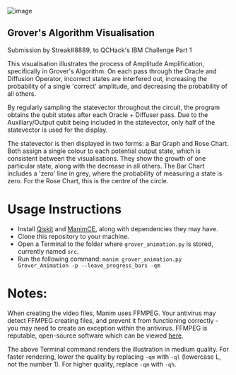 ![image](https://user-images.githubusercontent.com/74095821/114301808-36df4e00-9abe-11eb-97fa-d45462349477.png)

## Grover's Algorithm Visualisation
Submission by Streak#8889, to QCHack's IBM Challenge Part 1

This visualisation illustrates the process of Amplitude Amplification, specifically in Grover's Algorithm. On each pass through the Oracle and Diffusion Operator, incorrect states are interfered out, increasing the probability of a single 'correct' amplitude, and decreasing the probability of all others.

By regularly sampling the statevector throughout the circuit, the program obtains the qubit states after each Oracle + Diffuser pass. Due to the Auxiliary/Output qubit being included in the statevector, only half of the statevector is used for the display.

The statevector is then displayed in two forms: a Bar Graph and Rose Chart. Both assign a single colour to each potential output state, which is consistent between the visualisations. They show the growth of one particular state, along with the decrease in all others. The Bar Chart includes a 'zero' line in grey, where the probability of measuring a state is zero. For the Rose Chart, this is the centre of the circle.

# Usage Instructions
 - Install [Qiskit](https://github.com/Qiskit/qiskit) and [ManimCE](https://github.com/ManimCommunity/manim), along with dependencies they may have.
 - Clone this repository to your machine.
 - Open a Terminal to the folder where `grover_animation.py` is stored, currently named `src`.
 - Run the following command: `manim grover_animation.py Grover_Animation -p --leave_progress_bars -qm`

# Notes:

When creating the video files, Manim uses FFMPEG. Your antivirus may detect FFMPEG creating files, and prevent it from functioning correctly - you may need to create an exception within the antivirus. FFMPEG is reputable, open-source software which can be viewed [here](https://github.com/FFmpeg/FFmpeg).

The above Terminal command renders the illustration in medium quality. For faster rendering, lower the quality by replacing `-qm` with `-ql` (lowercase L, not the number 1). For higher quality, replace `-qm` with `-qh`.


